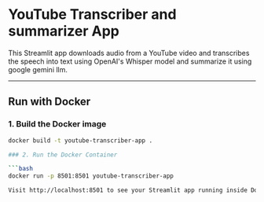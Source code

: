 #  YouTube Transcriber and summarizer App

This Streamlit app downloads audio from a YouTube video and transcribes the speech into text using OpenAI's Whisper model and summarize it using google gemini llm.

---

##  Run with Docker

### 1. Build the Docker image

```bash
docker build -t youtube-transcriber-app .

### 2. Run the Docker Container

```bash
docker run -p 8501:8501 youtube-transcriber-app

Visit http://localhost:8501 to see your Streamlit app running inside Docker!
